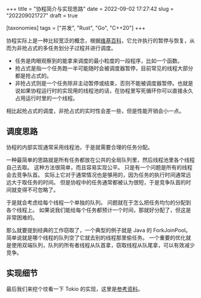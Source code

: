 +++
title = "协程简介与实现思路"
date = 2022-09-02 17:27:42
slug = "202209021727"
draft = true

[taxonomies]
tags = ["并发", "Rust", "Go", "C++20"]
+++

协程实际上是一种比较宽泛的概念，根据[维基百科](https://en.wikipedia.org/wiki/Coroutine)，它允许执行的暂停与恢复，从而为非抢占式的多任务划分子过程并进行调度。

<!-- more -->

- 任务是肉眼观察到的能拿来调度的最小粒度的一段程序，比如一个函数。
- 抢占式是指一个任务跑一半可能随时会被调度器暂停，目前常见的线程大部分都是抢占式的。
- 非抢占式则是一个任务除非主动暂停或结束，否则不能被调度器暂停。也就是说如果协程运行时的实现用的线程池的话，在协程里写死循环你可以直接永久占用运行时里的一个线程。

相比起抢占式的调度，非抢占式的实时性会差一些，但是性能开销会小一点。

## 调度思路

协程的内部实现通常采用线程池，于是就需要合理的任务分配。

一种最简单的思路就是所有任务都放在公共的全局队列里，然后线程池里各个线程自己去取。
这种方法很简单，而且容易实现公平。
只是有一个问题是所有的线程会去竞争队首。
实际上它对于通常情况也是够用的，因为任务的执行时间通常远远大于取任务的时间。
但是协程中的任务通常都被认为很短，于是竞争队首的时间就变得不可忽略了。

于是就会考虑给每个线程一个单独的队列。
问题就在于怎么把任务均匀的分配到各个线程上。
如果说我们能给每个任务都预计一个时间，那就好分配了，但这是非常困难的。

那么就要提到经典的工作窃取了，一个典型的例子就是 Java 的 ForkJoinPool。
简单说就是哪个线程的队列空了它就去别的线程那里偷任务。
一个重要的优化就是使用双端队列，队列的所有者线程从队首拿，窃取线程从队尾拿，可以有效减少竞争。

## 实现细节

最后我们来挖个坟看一下 Tokio 的实现，这里是[参考资料](https://tokio.rs/blog/2019-10-scheduler)。
